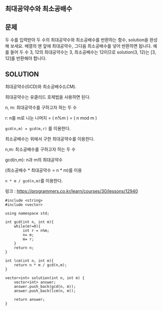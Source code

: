 최대공약수와 최소공배수
---------------------
문제
----
두 수를 입력받아 두 수의 최대공약수와 최소공배수를 반환하는 함수, solution을 완성해 보세요. 
배열의 맨 앞에 최대공약수, 그다음 최소공배수를 넣어 반환하면 됩니다. 
예를 들어 두 수 3, 12의 최대공약수는 3, 최소공배수는 12이므로 solution(3, 12)는 [3, 12]를 반환해야 합니다.

SOLUTION
----------
최대공약수(GCD)와 최소공배수(LCM).

최대공약수는 유클리드 호제법을 사용하면 된다.

n, m: 최대공약수를 구하고자 하는 두 수

r: n를 m로 나눈 나머지 = ( n%m ) = ( n mod m )

`gcd(n,m) = gcd(m,r)` 를 이용한다.

최소공배수는 위에서 구한 최대공약수를 이용한다.

n,m: 최소공배수를 구하고자 하는 두 수

gcd(n,m): n과 m의 최대공약수

(최소공배수 * 최대공약수 = n * m)를 이용

`n * m / gcd(n,m)`를 이용한다.

링크 : <https://programmers.co.kr/learn/courses/30/lessons/12940>

```{.cpp}
#include <string>
#include <vector>

using namespace std;

int gcd(int n, int m){
	while(m!=0){
		int r = n%m;
		n= m;
		m= r;
	}
	return n;
}

int lcm(int n, int m){
    return n * m / gcd(n,m);
}

vector<int> solution(int n, int m) {
    vector<int> answer;
    answer.push_back(gcd(n, m));
    answer.push_back(lcm(n, m));
    
    return answer;
}
```
